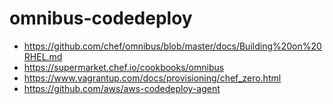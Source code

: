 # omnibus-codedeploy
- https://github.com/chef/omnibus/blob/master/docs/Building%20on%20RHEL.md
- https://supermarket.chef.io/cookbooks/omnibus
- https://www.vagrantup.com/docs/provisioning/chef_zero.html
- https://github.com/aws/aws-codedeploy-agent
